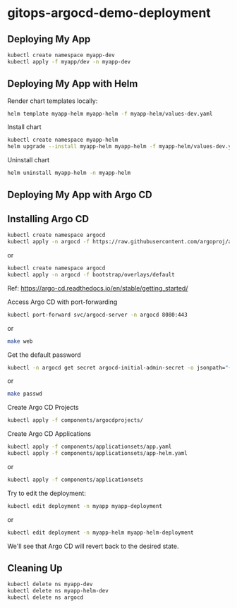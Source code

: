 # gitops-argocd-demo-deployment

## Deploying My App

```sh
kubectl create namespace myapp-dev
kubectl apply -f myapp/dev -n myapp-dev
```

## Deploying My App with Helm

Render chart templates locally:

```sh
helm template myapp-helm myapp-helm -f myapp-helm/values-dev.yaml
```

Install chart

```sh
kubectl create namespace myapp-helm
helm upgrade --install myapp-helm myapp-helm -f myapp-helm/values-dev.yaml -n myapp-helm
```

Uninstall chart

```sh
helm uninstall myapp-helm -n myapp-helm
```

## Deploying My App with Argo CD

## Installing Argo CD

```sh
kubectl create namespace argocd
kubectl apply -n argocd -f https://raw.githubusercontent.com/argoproj/argo-cd/stable/manifests/install.yaml
```

or

```sh
kubectl create namespace argocd
kubectl apply -n argocd -f bootstrap/overlays/default
```

Ref: https://argo-cd.readthedocs.io/en/stable/getting_started/

Access Argo CD with port-forwarding

```sh
kubectl port-forward svc/argocd-server -n argocd 8080:443
```

or

```sh
make web
```

Get the default password

```sh
kubectl -n argocd get secret argocd-initial-admin-secret -o jsonpath="{.data.password}" | base64 -d; echo
```

or

```sh
make passwd
```

Create Argo CD Projects

```sh
kubectl apply -f components/argocdprojects/
```

Create Argo CD Applications

```sh
kubectl apply -f components/applicationsets/app.yaml
kubectl apply -f components/applicationsets/app-helm.yaml
```

or

```sh
kubectl apply -f components/applicationsets
```

Try to edit the deployment:

```sh
kubectl edit deployment -n myapp myapp-deployment
```

or

```sh
kubectl edit deployment -n myapp-helm myapp-helm-deployment
```

We'll see that Argo CD will revert back to the desired state.

## Cleaning Up

```sh
kubectl delete ns myapp-dev
kubectl delete ns myapp-helm-dev
kubectl delete ns argocd
```
